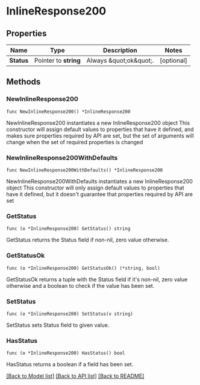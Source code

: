 # InlineResponse200

## Properties

Name | Type | Description | Notes
------------ | ------------- | ------------- | -------------
**Status** | Pointer to **string** | Always \&quot;ok\&quot;. | [optional] 

## Methods

### NewInlineResponse200

`func NewInlineResponse200() *InlineResponse200`

NewInlineResponse200 instantiates a new InlineResponse200 object
This constructor will assign default values to properties that have it defined,
and makes sure properties required by API are set, but the set of arguments
will change when the set of required properties is changed

### NewInlineResponse200WithDefaults

`func NewInlineResponse200WithDefaults() *InlineResponse200`

NewInlineResponse200WithDefaults instantiates a new InlineResponse200 object
This constructor will only assign default values to properties that have it defined,
but it doesn't guarantee that properties required by API are set

### GetStatus

`func (o *InlineResponse200) GetStatus() string`

GetStatus returns the Status field if non-nil, zero value otherwise.

### GetStatusOk

`func (o *InlineResponse200) GetStatusOk() (*string, bool)`

GetStatusOk returns a tuple with the Status field if it's non-nil, zero value otherwise
and a boolean to check if the value has been set.

### SetStatus

`func (o *InlineResponse200) SetStatus(v string)`

SetStatus sets Status field to given value.

### HasStatus

`func (o *InlineResponse200) HasStatus() bool`

HasStatus returns a boolean if a field has been set.


[[Back to Model list]](../README.md#documentation-for-models) [[Back to API list]](../README.md#documentation-for-api-endpoints) [[Back to README]](../README.md)


